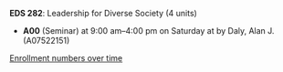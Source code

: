 **EDS 282**: Leadership for Diverse Society (4 units)

- **A00** (Seminar) at 9:00 am–4:00 pm on Saturday at   by Daly, Alan J. (A07522151)

[Enrollment numbers over time](./EDS282.tsv)
